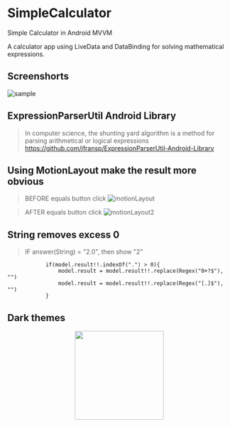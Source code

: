 # SimpleCalculator
Simple Calculator in Android MVVM

A calculator app using LiveData and DataBinding for solving mathematical expressions.

## Screenshorts

![sample](https://user-images.githubusercontent.com/53432684/177303239-784507a1-3418-4d80-9c60-0b59fb6f129d.gif)

## ExpressionParserUtil Android Library
> In computer science, the shunting yard algorithm is a method for parsing arithmetical or logical expressions
https://github.com/jfransp/ExpressionParserUtil-Android-Library

## Using MotionLayout make the result more obvious 
> BEFORE equals button click
![motionLayout](https://user-images.githubusercontent.com/53432684/177305036-1bfa9470-bae1-4919-8bbe-800abcb52513.jpg)

> AFTER equals button click
![motionLayout2](https://user-images.githubusercontent.com/53432684/177305494-5daf9580-47e5-4af7-a0c0-1038cd6919cf.jpg)

## String removes excess 0
> IF answer(String) = "2.0", then show "2"
```
            if(model.result!!.indexOf(".") > 0){
                model.result = model.result!!.replace(Regex("0+?$"), "")
                model.result = model.result!!.replace(Regex("[.]$"), "")
            }
```

## Dark themes
<p align="center">
  <img src="https://user-images.githubusercontent.com/53432684/177310363-24f904ad-3f5b-4acc-be25-46a3a2fe7fe0.jpg" width="200" />
</p>

